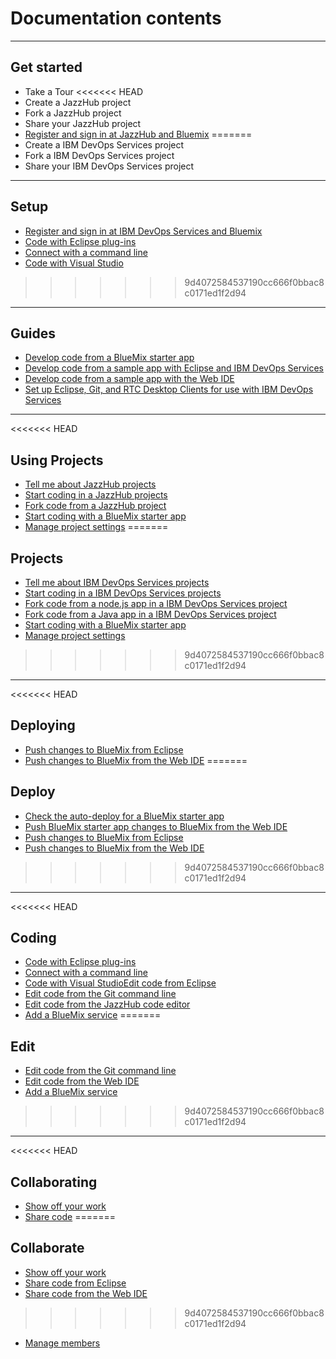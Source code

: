 # Documentation contents
***
## Get started 
* Take a Tour
<<<<<<< HEAD
* Create a JazzHub project
* Fork a JazzHub project
* Share your JazzHub project 
* [Register and sign in at JazzHub and Bluemix](Setup/registerandsignin)
=======
* Create a IBM DevOps Services project
* Fork a IBM DevOps Services project
* Share your IBM DevOps Services project 
***
## Setup
* [Register and sign in at IBM DevOps Services and Bluemix](registerandsignin)
* [Code with Eclipse plug-ins](guidesetup/eclipseclient)
* [Connect with a command line](guidesetup/commandline)
* [Code with Visual Studio](guidesetup/visualstudio)
>>>>>>> 9d4072584537190cc666f0bbac8c0171ed1f2d94
***
## Guides
* [Develop code from a BlueMix starter app](guides/guidebm)
* [Develop code from a sample app with Eclipse and IBM DevOps Services](guides/guidejheclipse)
* [Develop code from a sample app with the Web IDE](guides/guidejhwebide)
* [Set up Eclipse, Git, and RTC Desktop Clients for use with IBM DevOps Services](guides/guidesetup)
***
<<<<<<< HEAD
## Using Projects
* [Tell me about JazzHub projects](Projects/projects)
* [Start coding in a JazzHub projects](Projects/createproject)
* [Fork code from a JazzHub project](Projects/forkproject)
* [Start coding with a BlueMix starter app](Projects/starterapp)
* [Manage project settings](Projects/manageprojectsettings)
=======
## Projects
* [Tell me about IBM DevOps Services projects](projects)
* [Start coding in a IBM DevOps Services projects](createproject)
* [Fork code from a node.js app in a IBM DevOps Services project](guidejheclipse/forktwitterapp)
* [Fork code from a Java app in a IBM DevOps Services project](guidejhwebide/forksentimentapp)
* [Start coding with a BlueMix starter app](guidebm/starterapp)
* [Manage project settings](manageprojectsettings)
>>>>>>> 9d4072584537190cc666f0bbac8c0171ed1f2d94
***
<<<<<<< HEAD
## Deploying
* [Push changes to BlueMix from Eclipse](Deploy/pushfromeclipse)
* [Push changes to BlueMix from the Web IDE](Deploy/pushfromjh)
=======
## Deploy
* [Check the auto-deploy for a BlueMix starter app](guidebm/checkjhauto)
* [Push BlueMix starter app changes to BlueMix from the Web IDE](guidebm/pushchgfromjh)
* [Push changes to BlueMix from Eclipse](guidejheclipse/pushfromeclipse)
* [Push changes to BlueMix from the Web IDE](guidejhwebide/pushsentimentapp)
>>>>>>> 9d4072584537190cc666f0bbac8c0171ed1f2d94
***
<<<<<<< HEAD
## Coding
* [Code with Eclipse plug-ins](Setup/eclipseclient)
* [Connect with a command line](Setup/commandline)
* [Code with Visual Studio](Setup/visualstudio)[Edit code from Eclipse](Edit/editeclipse)
* [Edit code from the Git command line](Edit/editgitcmdline)
* [Edit code from the JazzHub code editor](Edit/editjheditor)
* [Add a BlueMix service](Edit/addbmservice)
=======
## Edit
* [Edit code from the Git command line](guidebm/editgitcmdline)
* [Edit code from the Web IDE](guidebm/editjheditor)
* [Add a BlueMix service](addbmservice)
>>>>>>> 9d4072584537190cc666f0bbac8c0171ed1f2d94
***
<<<<<<< HEAD
## Collaborating
* [Show off your work](Collaborate/invite)
* [Share code](Collaborate/sharecode)
=======
## Collaborate
* [Show off your work](invite)
* [Share code from Eclipse](sharecodefromeclipse)
* [Share code from the Web IDE](sharecodefromjh)
>>>>>>> 9d4072584537190cc666f0bbac8c0171ed1f2d94
* [Manage members](Collaborate/managembrs)
 
